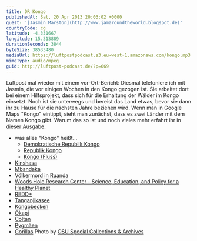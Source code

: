 ```yaml
---
title: DR Kongo
publishedAt: Sat, 20 Apr 2013 20:03:02 +0000
guest: '[Jasmin Marston](http://www.jamaroundtheworld.blogspot.de)'
countryCode: cg
latitude: -4.331667
longitude: 15.313889
durationSeconds: 3844
byteSize: 38533480
mediaUrl: https://luftpostpodcast.s3.eu-west-1.amazonaws.com/kongo.mp3
mimeType: audio/mpeg
guid: http://luftpost-podcast.de/?p=669
---
```


Luftpost mal wieder mit einem vor-Ort-Bericht: Diesmal telefoniere ich mit Jasmin, die vor einigen Wochen in den Kongo gezogen ist. Sie arbeitet dort bei einem Hilfsprojekt, dass sich für die Erhaltung der Wälder im Kongo einsetzt. Noch ist sie unterwegs und bereist das Land etwas, bevor sie dann ihr zu Hause für die nächsten Jahre beziehen wird. Wenn man in Google Maps "Kongo" eintippt, sieht man zunächst, dass es zwei Länder mit dem Namen Kongo gibt. Warum das so ist und noch vieles mehr erfahrt ihr in dieser Ausgabe: 
* was alles "Kongo" heißt…  
   * [Demokratische Republik Kongo](http://de.wikipedia.org/wiki/Demokratische%5FRepublik%5FKongo)  
   * [Republik Kongo](http://de.wikipedia.org/wiki/Kongo%5F%28Brazzaville%29)  
   * [Kongo (Fluss)](http://de.wikipedia.org/wiki/Kongo%5F%28Fluss%29)
* [Kinshasa](http://de.wikipedia.org/wiki/Kinshasa)
* [Mbandaka](http://de.wikipedia.org/wiki/Mbandaka)
* [Völkermord in Ruanda](http://de.wikipedia.org/wiki/V%C3%B6lkermord%5Fin%5FRuanda)
* [Woods Hole Research Center - Science, Education, and Policy for a Healthy Planet](http://www.whrc.org/)
* [REDD+](http://www.un-redd.org/aboutredd/tabid/582/default.aspx)
* [Tanganjikasee](http://de.wikipedia.org/wiki/Tanganjikasee)
* [Kongobecken](http://de.wikipedia.org/wiki/Kongobecken)
* [Okapi](http://de.wikipedia.org/wiki/Okapi)
* [Coltan](http://de.wikipedia.org/wiki/Coltan)
* [Pygmäen](http://en.wikipedia.org/wiki/Congo%5FPygmies)
* [Gorillas](http://de.wikipedia.org/wiki/Gorillas)
Photo by [OSU Special Collections & Archives](http://www.flickr.com/photos/osucommons/4904373893/)
